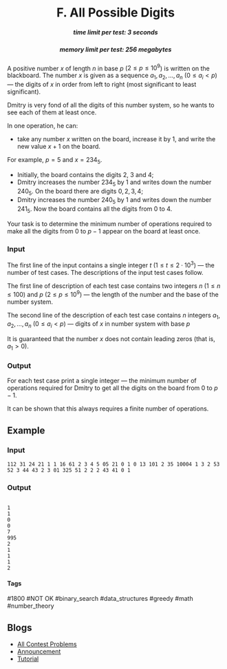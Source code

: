 <h1 style='text-align: center;'> F. All Possible Digits</h1>

<h5 style='text-align: center;'>time limit per test: 3 seconds</h5>
<h5 style='text-align: center;'>memory limit per test: 256 megabytes</h5>

A positive number $x$ of length $n$ in base $p$ ($2 \le p \le 10^9$) is written on the blackboard. The number $x$ is given as a sequence $a_1, a_2, \dots, a_n$ ($0 \le a_i < p$) — the digits of $x$ in order from left to right (most significant to least significant).

Dmitry is very fond of all the digits of this number system, so he wants to see each of them at least once.

In one operation, he can: 

* take any number $x$ written on the board, increase it by $1$, and write the new value $x + 1$ on the board.

For example, $p=5$ and $x=234_5$.

* Initially, the board contains the digits $2$, $3$ and $4$;
* Dmitry increases the number $234_5$ by $1$ and writes down the number $240_5$. On the board there are digits $0, 2, 3, 4$;
* Dmitry increases the number $240_5$ by $1$ and writes down the number $241_5$. Now the board contains all the digits from $0$ to $4$.

Your task is to determine the minimum number of operations required to make all the digits from $0$ to $p-1$ appear on the board at least once.

### Input

The first line of the input contains a single integer $t$ ($1 \le t \le 2 \cdot 10^3$) — the number of test cases. The descriptions of the input test cases follow.

The first line of description of each test case contains two integers $n$ ($1 \le n \le 100$) and $p$ ($2 \le p \le 10^9$) — the length of the number and the base of the number system.

The second line of the description of each test case contains $n$ integers $a_1, a_2, \dots, a_n$ ($0 \le a_i < p$) — digits of $x$ in number system with base $p$

It is guaranteed that the number $x$ does not contain leading zeros (that is, $a_1>0$).

### Output

For each test case print a single integer — the minimum number of operations required for Dmitry to get all the digits on the board from $0$ to $p-1$.

It can be shown that this always requires a finite number of operations.

## Example

### Input


```text
112 31 24 21 1 1 16 61 2 3 4 5 05 21 0 1 0 13 101 2 35 10004 1 3 2 53 52 3 44 43 2 3 01 325 51 2 2 2 43 41 0 1
```
### Output

```text

1
1
0
0
7
995
2
1
1
1
2

```


#### Tags 

#1800 #NOT OK #binary_search #data_structures #greedy #math #number_theory 

## Blogs
- [All Contest Problems](../Codeforces_Round_834_(Div._3).md)
- [Announcement](../blogs/Announcement.md)
- [Tutorial](../blogs/Tutorial.md)
